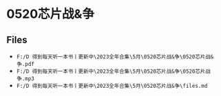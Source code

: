 # 0520芯片战&争

## Files

- `F:/D 得到每天听一本书丨更新中\2023全年合集\5月\0520芯片战&争\0520芯片战&争.pdf`
- `F:/D 得到每天听一本书丨更新中\2023全年合集\5月\0520芯片战&争\0520芯片战争.mp3`
- `F:/D 得到每天听一本书丨更新中\2023全年合集\5月\0520芯片战&争\files.md`
